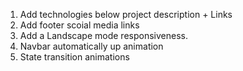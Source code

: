 1. Add technologies below project description + Links
2. Add footer scoial media links
4. Add a Landscape mode responsiveness.
5. Navbar automatically up animation
6. State transition animations